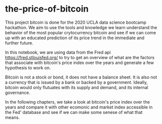 # the-price-of-bitcoin
This project bitcoin is done for the 2020 UCLA data science bootcamp hackathon. We aim to use the tools and knowledge we learn understand the behavior of the most popular crytocurrency bitcoin and see if we can come up with an educated prediction of its price trend in the immediate and further future.

In this notebook, we are using data from the Fred api https://fred.stlouisfed.org/ to try to get an overview of what are the factors that associate with bitcoin's price index over the years and generate a few hypothesis to work on.

Bitcoin is not a stock or bond, it does not have a balance sheet. It is also not a currency that is issued by a bank or backed by a government. Ideally, bitcoin would only flutuates with its supply and demand, and its internal governance.

In the following chapters, we take a look at bitcoin's price index over the years and compare it with other ecomonic and market index accessible in the Fed' database and see if we can make some senese of what that means.
